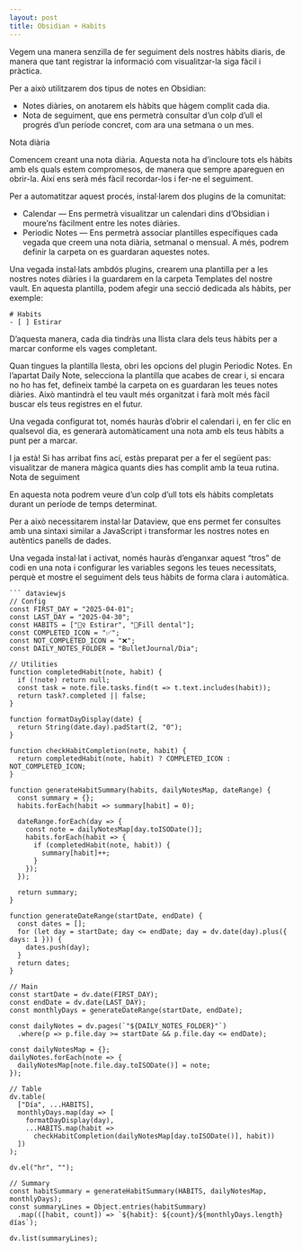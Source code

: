 ```yaml
---
layout: post
title: Obsidian + Habits
---
```


Vegem una manera senzilla de fer seguiment dels nostres hàbits diaris, de manera que tant registrar la informació com visualitzar-la siga fàcil i pràctica.

Per a això utilitzarem dos tipus de notes en Obsidian:

- Notes diàries, on anotarem els hàbits que hàgem complit cada dia.
- Nota de seguiment, que ens permetrà consultar d’un colp d’ull el progrés d’un període concret, com ara una setmana o un mes.

Nota diària

Comencem creant una nota diària. Aquesta nota ha d’incloure tots els hàbits amb els quals estem compromesos, de manera que sempre apareguen en obrir-la. Així ens serà més fàcil recordar-los i fer-ne el seguiment.

Per a automatitzar aquest procés, instal·larem dos plugins de la comunitat:

- Calendar — Ens permetrà visualitzar un calendari dins d’Obsidian i moure’ns fàcilment entre les notes diàries.
- Periodic Notes — Ens permetrà associar plantilles específiques cada vegada que creem una nota diària, setmanal o mensual. A més, podrem definir la carpeta on es guardaran aquestes notes.

Una vegada instal·lats ambdós plugins, crearem una plantilla per a les nostres notes diàries i la guardarem en la carpeta Templates del nostre vault. En aquesta plantilla, podem afegir una secció dedicada als hàbits, per exemple:

```
# Habits
- [ ] Estirar
```

D’aquesta manera, cada dia tindràs una llista clara dels teus hàbits per a marcar conforme els vages completant.

Quan tingues la plantilla llesta, obri les opcions del plugin Periodic Notes. En l’apartat Daily Note, selecciona la plantilla que acabes de crear i, si encara no ho has fet, defineix també la carpeta on es guardaran les teues notes diàries. Això mantindrà el teu vault més organitzat i farà molt més fàcil buscar els teus registres en el futur.

Una vegada configurat tot, només hauràs d’obrir el calendari i, en fer clic en qualsevol dia, es generarà automàticament una nota amb els teus hàbits a punt per a marcar.

I ja està! Si has arribat fins ací, estàs preparat per a fer el següent pas: visualitzar de manera màgica quants dies has complit amb la teua rutina.
Nota de seguiment

En aquesta nota podrem veure d’un colp d’ull tots els hàbits completats durant un període de temps determinat.

Per a això necessitarem instal·lar Dataview, que ens permet fer consultes amb una sintaxi similar a JavaScript i transformar les nostres notes en autèntics panells de dades.

Una vegada instal·lat i activat, només hauràs d’enganxar aquest “tros” de codi en una nota i configurar les variables segons les teues necessitats, perquè et mostre el seguiment dels teus hàbits de forma clara i automàtica.

````
``` dataviewjs
// Config
const FIRST_DAY = "2025-04-01";
const LAST_DAY = "2025-04-30";
const HABITS = ["🤸‍♀️ Estirar", "🦷Fill dental"];
const COMPLETED_ICON = "✅";
const NOT_COMPLETED_ICON = "❌";
const DAILY_NOTES_FOLDER = "BulletJournal/Dia";

// Utilities
function completedHabit(note, habit) {
  if (!note) return null;
  const task = note.file.tasks.find(t => t.text.includes(habit));
  return task?.completed || false;
}

function formatDayDisplay(date) {
  return String(date.day).padStart(2, "0");
}

function checkHabitCompletion(note, habit) {
  return completedHabit(note, habit) ? COMPLETED_ICON : NOT_COMPLETED_ICON;
}

function generateHabitSummary(habits, dailyNotesMap, dateRange) {
  const summary = {};
  habits.forEach(habit => summary[habit] = 0);

  dateRange.forEach(day => {
    const note = dailyNotesMap[day.toISODate()];
    habits.forEach(habit => {
      if (completedHabit(note, habit)) {
        summary[habit]++;
      }
    });
  });

  return summary;
}

function generateDateRange(startDate, endDate) {
  const dates = [];
  for (let day = startDate; day <= endDate; day = dv.date(day).plus({ days: 1 })) {
    dates.push(day);
  }
  return dates;
}

// Main
const startDate = dv.date(FIRST_DAY);
const endDate = dv.date(LAST_DAY);
const monthlyDays = generateDateRange(startDate, endDate);

const dailyNotes = dv.pages(`"${DAILY_NOTES_FOLDER}"`)
  .where(p => p.file.day >= startDate && p.file.day <= endDate);

const dailyNotesMap = {};
dailyNotes.forEach(note => {
  dailyNotesMap[note.file.day.toISODate()] = note;
});

// Table
dv.table(
  ["Día", ...HABITS],
  monthlyDays.map(day => [
    formatDayDisplay(day),
    ...HABITS.map(habit =>
      checkHabitCompletion(dailyNotesMap[day.toISODate()], habit))
  ])
);

dv.el("hr", "");

// Summary
const habitSummary = generateHabitSummary(HABITS, dailyNotesMap, monthlyDays);
const summaryLines = Object.entries(habitSummary)
  .map(([habit, count]) => `${habit}: ${count}/${monthlyDays.length} días`);

dv.list(summaryLines);
````
